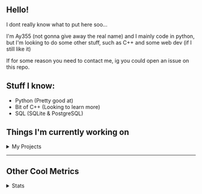 ## Hello!

I dont really know what to put here soo...

I'm Ay355 (not gonna give away the real name) and I mainly code in python, but I'm looking to do some other stuff, such as C++ and some web dev (if I still like it)

If for some reason you need to contact me, ig you could open an issue on this repo.

## Stuff I know:
 - Python (Pretty good at)
 - Bit of C++ (Looking to learn more)
 - SQL (SQLite & PostgreSQL)

 
## Things I'm currently working on

<details>
 <summary>My Projects</summary>
<br>
 
[Standle](https://discord.com/oauth2/authorize?client_id=810345494223781899&scope=bot&permissions=8)
 - A multipurpose discord bot for your server made with python and discord.py.

[RoboAy355](https://github.com/Ay-355/RoboAy355)
 - A personal discord bot that I use for random things.

[cube-timer](https://github.com/Ay-355/cube-timer)
 - A rubik's cube timer I'm making to practice C++

That's pretty much it, other stuff is closed-source or I'm too lazy to continue doing.
</details>


---
## Other Cool Metrics


<details>
<summary>Stats</summary>
<br>
 
<a href="https://github.com/Ay-355">
 <img align="center" src="https://github-readme-stats.vercel.app/api?username=Ay-355&theme=tokyonight&show_icons=true&count_private=true&hide_border=true" />
</a><a href="https://github.com/Ay-355">
  <img align="center" src="https://github-readme-stats.vercel.app/api/top-langs/?username=Ay-355&hide=toml&layout=compact&langs_count=8&theme=tokyonight&hide_border=true" />
</a>

 
&nbsp;

 
<!--START_SECTION:waka-->
**🐱 My Github Data** 

> 🏆 299 Contributions in the Year 2021
 > 
> 📦 1.1 kB Used in Github's Storage 
 > 
> 🚫 Not Opted to Hire
 > 
> 📜 9 Public Repositories 
 > 
> 🔑 3 Private Repositories  
 > 
**I'm a Night 🦉** 

```text
🌞 Morning    4 commits      ░░░░░░░░░░░░░░░░░░░░░░░░░   2.19% 
🌆 Daytime    75 commits     ██████████░░░░░░░░░░░░░░░   40.98% 
🌃 Evening    96 commits     █████████████░░░░░░░░░░░░   52.46% 
🌙 Night      8 commits      █░░░░░░░░░░░░░░░░░░░░░░░░   4.37%

```
📅 **I'm Most Productive on Thursday** 

```text
Monday       29 commits     ████░░░░░░░░░░░░░░░░░░░░░   15.85% 
Tuesday      29 commits     ████░░░░░░░░░░░░░░░░░░░░░   15.85% 
Wednesday    19 commits     ██░░░░░░░░░░░░░░░░░░░░░░░   10.38% 
Thursday     31 commits     ████░░░░░░░░░░░░░░░░░░░░░   16.94% 
Friday       28 commits     ███░░░░░░░░░░░░░░░░░░░░░░   15.3% 
Saturday     26 commits     ███░░░░░░░░░░░░░░░░░░░░░░   14.21% 
Sunday       21 commits     ██░░░░░░░░░░░░░░░░░░░░░░░   11.48%

```


📊 **This Week I Spent My Time On** 

```text
⌚︎ Time Zone: America/Phoenix

💬 Programming Languages: 
Python                   9 hrs 28 mins       ███████████████░░░░░░░░░░   59.57% 
C++                      2 hrs 50 mins       ████░░░░░░░░░░░░░░░░░░░░░   17.86% 
HTML                     2 hrs 18 mins       ███░░░░░░░░░░░░░░░░░░░░░░   14.55% 
CSS                      37 mins             █░░░░░░░░░░░░░░░░░░░░░░░░   3.95% 
Other                    29 mins             ░░░░░░░░░░░░░░░░░░░░░░░░░   3.14%

🔥 Editors: 
VS Code                  13 hrs 16 mins      ████████████████████░░░░░   83.49% 
Visual Studio            2 hrs 37 mins       ████░░░░░░░░░░░░░░░░░░░░░   16.51%

🐱‍💻 Projects: 
RoboAy355                7 hrs 9 mins        ███████████░░░░░░░░░░░░░░   45.02% 
grass                    3 hrs 14 mins       █████░░░░░░░░░░░░░░░░░░░░   20.34% 
learnweb                 2 hrs 56 mins       ████░░░░░░░░░░░░░░░░░░░░░   18.52% 
standle-bot              2 hrs 33 mins       ████░░░░░░░░░░░░░░░░░░░░░   16.12%

💻 Operating System: 
Windows                  15 hrs 54 mins      █████████████████████████   100.0%

```

**I Mostly Code in Python** 

```text
Python                   6 repos             ██████████████████░░░░░░░   75.0% 
HTML                     1 repo              ███░░░░░░░░░░░░░░░░░░░░░░   12.5% 
C++                      1 repo              ███░░░░░░░░░░░░░░░░░░░░░░   12.5%

```



 Last Updated on 19/06/2021
<!--END_SECTION:waka-->
</details>
